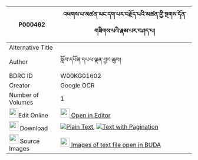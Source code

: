 |P000462|འཕགས་པ་མཚན་ཡང་དག་པར་བརྗོད་པའི་མཚན་གྱི་སྔགས་དོན་གཟིགས་པའི་རྣམ་པར་བཤད་པ། 
| --- | --- 
|Alternative Title |
|Author| སློབ་དཔོན་དཔལ་ལྡན་བྱང་ཆུབ།
|BDRC ID | W00KG01602
|Creator | Google OCR
|Number of Volumes| 1
|<img width="25" src="https://img.icons8.com/color/25/000000/edit-property.png">Edit Online| [<img width="25" src="https://avatars.githubusercontent.com/u/45091458?s=200&v=4"> Open in Editor](http://editor.openpecha.org/P000462)
|<img width="25" src="https://img.icons8.com/fluent/48/000000/download-2.png"/>  Download | [![](https://img.icons8.com/color/20/000000/txt.png)Plain Text](https://github.com/Openpecha/P000462/releases/download/v2/pakpa_tsen_yangdakpa_ra_jopa_i_plain_P000462.zip), [![](https://img.icons8.com/color/20/000000/txt.png)Text with Pagination](https://github.com/Openpecha/P000462/releases/download/v2/pakpa_tsen_yangdakpa_ra_jopa_i_pages_P000462.zip)
|<img width="25" src="https://img.icons8.com/plasticine/100/000000/pictures-folder.png"/>  Source Images | [<img width="25" src="https://library.bdrc.io/icons/BUDA-small.svg"> Images of text file open in BUDA](https://library.bdrc.io/show/bdr:W00KG01602)